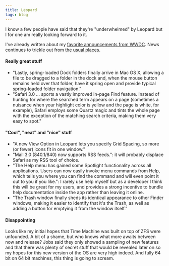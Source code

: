 ```yaml
---
title: Leopard
tags: blog
---
```


I know a few people have said that they're "underwhelmed" by Leopard but I for one am really looking forward to it.

I've already written about my [favorite announcements from WWDC](http://www.wincent.com/a/about/wincent/weblog/archives/2006/08/favorite_announ.php). News continues to trickle out from [the usual places](http://www.thinksecret.com/news/0608leopardshots.html).

#### Really great stuff

-   "Lastly, spring-loaded Dock folders finally arrive in Mac OS X, allowing a file to be dragged to a folder in the dock and, when the mouse button remains held over that folder, have it spring open and provide typical spring-loaded folder navigation."
-   "Safari 3.0 ... sports a vastly improved in-page Find feature. Instead of hunting for where the searched term appears on a page (sometimes a nuisance when your highlight color is yellow and the page is white, for example), Safari employs some Quartz magic and tints the whole page with the exception of the matching search criteria, making them very easy to spot."

#### "Cool", "neat" and "nice" stuff

-   "A new View Option in Leopard lets you specify Grid Spacing, so more (or fewer) icons fit in one window."
-   "Mail 3.0 (840.1/840) now supports RSS feeds.": it will probably displace Safari as my RSS tool of choice.
-   "The Help menu has gained some Spotlight functionality across all applications. Users can now easily invoke menu commands from Help, which tells you where you can find the command and will even point it out to you if you like.": I rarely use help myself but as a developer I think this will be great for my users, and provides a strong incentive to bundle help documentation inside the app rather than leaving it online.
-   "The Trash window finally sheds its identical appearance to other Finder windows, making it easier to identify that it's the Trash, as well as adding a button for emptying it from the window itself."

#### Disappointing

Looks like my initial hopes that Time Machine was built on top of ZFS were unfounded. A bit of a shame, but who knows what more awaits between now and release? Jobs said they only showed a sampling of new features and that there was plenty of secret stuff that would be revealed later on so my hopes for this new version of the OS are very high indeed. And fully 64 bit on 64 bit machines, this thing is going to scream.
